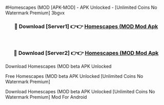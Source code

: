 #Homescapes (MOD [APK-MOD] - APK Unlocked - [Unlimited Coins No Watermark Premium] 3bgvx



<div align="center">

<h3>🔴 Download [Server1] 👉👉 <a href="https://momento.my/?title=Homescapes_(MOD">Homescapes (MOD Mod Apk</a></h3><br>

<h3>🔴 Download [Server2] 👉👉 <a href="https://momento.my/?title=Homescapes_(MOD">Homescapes (MOD Mod Apk</a></h3>
</div>



Download Homescapes (MOD beta APK Unlocked

Free Homescapes (MOD beta APK Unlocked [Unlimited Coins No Watermark Premium]

Download Homescapes (MOD beta APK Unlocked [Unlimited Coins No Watermark Premium] Mod For Android
